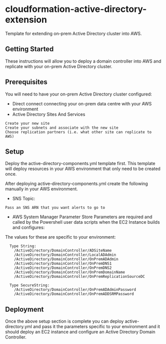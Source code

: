 # cloudformation-active-directory-extension

Template for extending on-prem Active Directory cluster into AWS.

## Getting Started

These instructions will allow you to deploy a domain controller into AWS and replicate with your on-prem Active Directory cluster.

## Prerequisites

You will need to have your on-prem Active Directory cluster configured:

* Direct connect connecting your on-prem data centre with your AWS environment
* Active Directory Sites And Services

```
Create your new site
Create your subnets and associate with the new site
Choose replication partners (i.e. what other site can replicate to AWS)
```

## Setup

Deploy the active-directory-components.yml template first. This template will deploy resources in your AWS environment that only need to be created once.

After deploying active-directory-components.yml create the following manually in your AWS environment.


* SNS Topic:

```
Pass an SNS ARN that you want alerts to go to
```

* AWS System Manager Parameter Store Parameters are required and called by the Powershell user data scripts when the EC2 Instance builds and configures:

The values for these are specific to your environment:
```
  Type String:
    /ActiveDirectory/DomainController/ADSiteName
    /ActiveDirectory/DomainController/LocalADAdmin
    /ActiveDirectory/DomainController/OnPremADAdmin
    /ActiveDirectory/DomainController/OnPremDNS1
    /ActiveDirectory/DomainController/OnPremDNS2
    /ActiveDirectory/DomainController/OnPremDomainName
    /ActiveDirectory/DomainController/OnPremReplicationSourceDC

  Type SecureString:
    /ActiveDirectory/DomainController/OnPremADAdminPassword
    /ActiveDirectory/DomainController/OnPremADDSRMPassword
```

## Deployment

Once the above setup section is complete you can deploy active-directory.yml and pass it the parameters specific to your environment and it should deploy an EC2 instance and configure an Active Directory Domain Controller.
